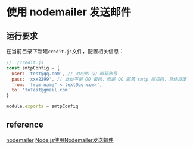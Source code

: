 # 使用 nodemailer 发送邮件

## 运行要求

在当前目录下新建`credit.js`文件，配置相关信息：

```js
// ./credit.js
const smtpConfig = {
  user: 'test@qq.com', // 对应的 QQ 邮箱账号
  pass: 'xxx2299', // 此处不是 QQ 密码，而是 QQ 邮箱 smtp 授权码，具体百度
  from: 'from name" < text@qq.com>',
  to: 'toTest@gmail.com'
}

module.exports = smtpConfig
```

## reference

[nodemailer](https://nodemailer.com/smtp/)
[Node.js使用Nodemailer发送邮件](https://segmentfault.com/a/1190000012251328)
